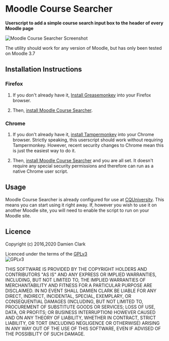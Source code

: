 # Moodle Course Searcher #

**Userscript to add a simple course search input box to the header of every Moodle
page**

![Moodle Course Searcher
Screenshot](https://raw.githubusercontent.com/damoclark/MoodleCourseSearcher/master/Moodle_Course_Searcher_Screenshot.png "Moodle Course Searcher Screenshot")

The utility should work for any version of Moodle, but has only been tested on
Moodle 3.7

## Installation Instructions ##

### Firefox ###

1. If you don't already have it, [Install
Greasemonkey](https://addons.mozilla.org/en-US/firefox/addon/greasemonkey/) into
your Firefox browser.

1. Then, [install Moodle Course
Searcher](https://raw.githubusercontent.com/damoclark/MoodleCourseSearcher/master/Moodle_Course_Searcher.user.js).

### Chrome ###

1. If you don't already have it, [install
Tampermonkey](https://chrome.google.com/webstore/detail/tampermonkey/dhdgffkkebhmkfjojejmpbldmpobfkfo?hl=en)
into your Chrome browser. Strictly speaking, this userscript should work without
requiring Tampermonkey. However, recent security changes to Chrome mean this is
just the easiest way to do it.

1. Then, [install Moodle Course
Searcher](https://raw.githubusercontent.com/damoclark/MoodleCourseSearcher/master/Moodle_Course_Searcher.user.js)
and you are all set. It doesn't require any special security permissions and
therefore can run as a native Chrome user script.

## Usage ##

Moodle Course Searcher is already configured for use at
[CQUniversity](https://www.cqu.edu.au). This means you can start using it right
away. If, however you wish to use it on another Moodle site, you will need to enable the script to run 
on your Moodle site.

## Licence ##
Copyright (c) 2016,2020 Damien Clark<br/>

Licenced under the terms of the
[GPLv3](https://www.gnu.org/licenses/gpl.txt)<br/>
![GPLv3](https://www.gnu.org/graphics/gplv3-127x51.png "GPLv3")

THIS SOFTWARE IS PROVIDED BY THE COPYRIGHT HOLDERS AND CONTRIBUTORS "AS IS" AND
ANY EXPRESS OR IMPLIED WARRANTIES, INCLUDING, BUT NOT LIMITED TO, THE IMPLIED
WARRANTIES OF MERCHANTABILITY AND FITNESS FOR A PARTICULAR PURPOSE ARE
DISCLAIMED. IN NO EVENT SHALL DAMIEN CLARK BE LIABLE FOR ANY DIRECT, INDIRECT,
INCIDENTAL, SPECIAL, EXEMPLARY, OR CONSEQUENTIAL DAMAGES (INCLUDING, BUT NOT
LIMITED TO, PROCUREMENT OF SUBSTITUTE GOODS OR SERVICES; LOSS OF USE, DATA, OR
PROFITS; OR BUSINESS INTERRUPTION) HOWEVER CAUSED AND ON ANY THEORY OF
LIABILITY, WHETHER IN CONTRACT, STRICT LIABILITY, OR TORT (INCLUDING NEGLIGENCE
OR OTHERWISE) ARISING IN ANY WAY OUT OF THE USE OF THIS SOFTWARE, EVEN IF
ADVISED OF THE POSSIBILITY OF SUCH DAMAGE. 